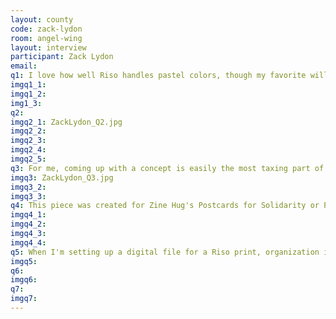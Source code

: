 ```yaml
---
layout: county 
code: zack-lydon
room: angel-wing
layout: interview
participant: Zack Lydon
email: 
q1: I love how well Riso handles pastel colors, though my favorite will always be simple black ink on light paper.
imgq1_1: 
imgq1_2: 
img1_3: 
q2: 
imgq2_1: ZackLydon_Q2.jpg
imgq2_2: 
imgq2_3: 
imgq2_4: 
imgq2_5: 
q3: For me, coming up with a concept is easily the most taxing part of the process. I have a tendency to overthink things, and if I'm not careful I know that I will fall into a never-ending spiral of what-ifs. For the sake of moving forward, its really important for me to choose a path and commit - even if a concept isn't as strong as I'd like, I can usually come up with something unique further down the line to give a simple idea a little more personality. I always have to remind myself that ideas don't have to be overly clever or complex to be strong and lovable., , Sometimes I think its best for me to step away from the canvas to come up with ideas - I like spending time fishing for a vision, that way, when its time to draw, I can be deliberate and focused!, , For this illustration I gathered some reference and did a few studies for the pose. Even though this may seem like an extra step, I found that it spared me hours of noodling around and doing guess work - and I got to learn a few new things which always feels like a victory.
imgq3: ZackLydon_Q3.jpg
imgq3_2: 
imgq3_3: 
q4: This piece was created for Zine Hug's Postcards for Solidarity or P.S. The aim of this project is for artists to create work whose proceeds go to a charity of the artists' choosing. We hope that P.S. enables artists to use their abilities to help out doing what they do best!, , All proceeds garnered from this particular postcard will be donated to Frontline Foods NYC, which is an organization who purchases meals from struggling NYC restaurants and delivers them to frontline workers - its a real win win., , The illustration itself is a tribute to all of the good folks out there delivering food from restaurants so that the rest of us can stay inside!
imgq4_1: 
imgq4_2: 
imgq4_3: 
imgq4_4: 
q5: When I'm setting up a digital file for a Riso print, organization is super important, every color needs to be separated into its own layer. Unfortunately, I have a tendency to jump from layer to layer as I experiment throughout my drawing process, and if I'm not organized, I'm far more likely to mess up my separations. This usually means that I'll end up having to do some "surgery" further down the line., , Additionally, I find it very helpful to set all of my layers to multiply. This helps to simulate the way the Riso ink will work when its printed - two overlapping colors will always result in a darker color. If I don't set my layers to multiply, sometimes layers will be overlap unintentionally and create a new color that I had not accounted for. 
imgq5: 
q6: 
imgq6: 
q7: 
imgq7: 
---
```

